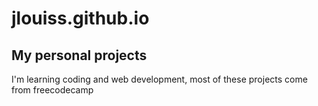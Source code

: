 # jlouiss.github.io
## My personal projects
I'm learning coding and web development, most of these projects come from freecodecamp
